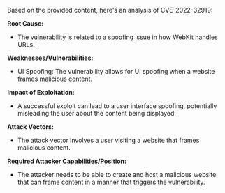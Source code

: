 Based on the provided content, here's an analysis of CVE-2022-32919:

**Root Cause:**
* The vulnerability is related to a spoofing issue in how WebKit handles URLs.

**Weaknesses/Vulnerabilities:**
* UI Spoofing: The vulnerability allows for UI spoofing when a website frames malicious content.

**Impact of Exploitation:**
* A successful exploit can lead to a user interface spoofing, potentially misleading the user about the content being displayed.

**Attack Vectors:**
* The attack vector involves a user visiting a website that frames malicious content.

**Required Attacker Capabilities/Position:**
* The attacker needs to be able to create and host a malicious website that can frame content in a manner that triggers the vulnerability.